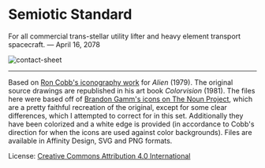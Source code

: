 # Semiotic Standard

For all commercial trans-stellar utility lifter and heavy element transport spacecraft. — April 16, 2078

![contact-sheet](https://cloud.githubusercontent.com/assets/2553268/12135732/64b650aa-b40d-11e5-8ab2-6b2c4d86dd0e.png)

---

Based on [Ron Cobb's iconography work](http://typesetinthefuture.com/alien/) for _Alien_ (1979). The original source drawings are republished in his art book _Colorvision_ (1981). The files here were based off of [Brandon Gamm's icons on The Noun Project](https://thenounproject.com/gamm/collection/semiotic-standard-icons-from-alien/), which are a pretty faithful recreation of the original, except for some clear differences, which I attempted to correct for in this set. Additionally they have been colorized and a white edge is provided (in accordance to Cobb's direction for when the icons are used against color backgrounds). Files are available in Affinity Design, SVG and PNG formats.

License: [Creative Commons Attribution 4.0 International](http://creativecommons.org/licenses/by/4.0/)
